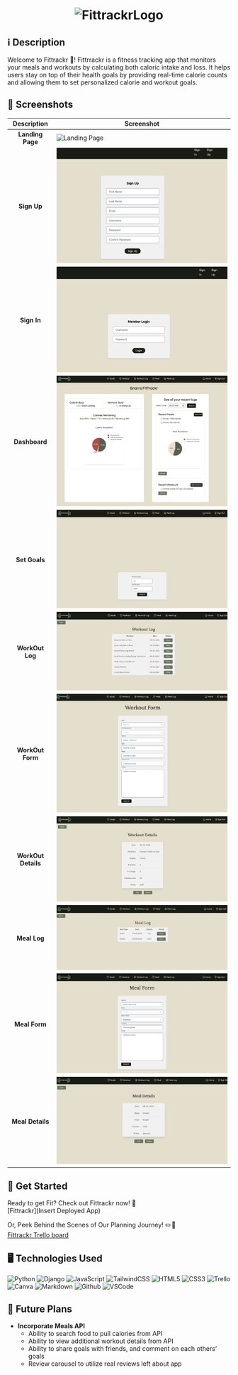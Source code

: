 # <div align="center" id="logo"> ![FittrackrLogo](https://imgur.com/2m8UXn7.png) </div>

  ## ℹ️ Description
  Welcome to Fittrackr :muscle:! Fittrrackr is a fitness tracking app that monitors your meals and workouts by calculating both caloric intake and loss. It helps users stay on top of their health goals by providing real-time calorie counts and allowing them to set personalized calorie and workout goals.

  ## 📸  Screenshots
  | Description       | Screenshot                                                |
  |:-----------------:|-----------------------------------------------------------|
  | **Landing Page**  | ![Landing Page]()                                         |
  | **Sign Up**       | ![Sign Up](src/assets/signup.png)                         |
  | **Sign In**       | ![Sign In](src/assets/signin.png)                         |
  | **Dashboard**     | ![Dashboard](src/assets/dashboard.png)                    |
  | **Set Goals**     | ![Set Goals](src/assets/setgoals.png)                     |
  | **WorkOut Log**  | ![WorkOut Log](src/assets/workoutlog.png)                  |
  | **WorkOut Form**| ![WorkOut Form](src/assets/workoutform.png)                 |
  | **WorkOut Details**| ![WorkOut Details](src/assets/workoutdetails.png)        |
  | **Meal Log**| ![Meal Log](src/assets/meallog.png)                             |
  | **Meal Form**| ![Meal Form](src/assets/mealform.png)                          |
  | **Meal Details**| ![Meal Details](src/assets/mealdetails.png)                 |


  ## 🚀 Get Started
  Ready to get Fit? Check out Fittrackr now! :muscle: <br>
  [Fittrackr](Insert Deployed App) <br>
  
  Or, Peek Behind the Scenes of Our Planning Journey! :pencil2::notebook: <br>
  [Fittrackr Trello board](https://trello.com/invite/b/66e368b8eca7f8370b68a4ff/ATTIe655613435427517da21df36d6c0aebcB98F5860/fittrakr)

  ## 🖥️ Technologies Used
  ![Python](https://img.shields.io/badge/-Python-05122A?style=flat&logo=python)
  ![Django](https://img.shields.io/badge/-Django-05122A?style=flat&logo=django)
  ![JavaScript](https://img.shields.io/badge/-JavaScript-05122A?style=flat&logo=javascript)
  ![TailwindCSS](https://img.shields.io/badge/Tailwind%20CSS-%2338B2AC.svg?logo=tailwind-css&logoColor=white)
  ![HTML5](https://img.shields.io/badge/-HTML5-05122A?style=flat&logo=html5)
  ![CSS3](https://img.shields.io/badge/-CSS-05122A?style=flat&logo=css3) 
  ![Trello](https://img.shields.io/badge/-Trello-05122A?style=flat&logo=trello)
  ![Canva](https://img.shields.io/badge/-Canva-05122A?style=flat&logo=canva)
  ![Markdown](https://img.shields.io/badge/-Markdown-05122A?style=flat&logo=markdown)
  ![Github](https://img.shields.io/badge/-GitHub-05122A?style=flat&logo=github)
  ![VSCode](https://img.shields.io/badge/-VS_Code-05122A?style=flat&logo=visualstudio)

  ## 🔮 Future Plans

- **Incorporate Meals API**
  - Ability to search food to pull calories from API
  - Ability to view additional workout details from API
  - Ability to share goals with friends, and comment on each others’ goals
  - Review carousel to utilize real reviews left about app